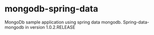 mongodb-spring-data
===================

MongoDb sample application using spring data mongodb. Spring-data-mongodb in version 1.0.2.RELEASE